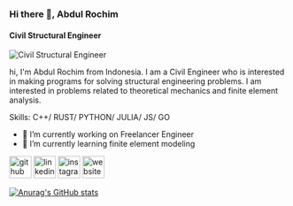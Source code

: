 ### Hi there 👋, Abdul Rochim
#### Civil Structural Engineer
![Civil Structural Engineer](https://arturssmirnovs.github.io/github-profile-readme-generator/images/banner.png)

hi, I'm Abdul Rochim from Indonesia. I am a Civil Engineer who is interested in making programs for solving structural engineering problems. I am interested in problems related to theoretical mechanics and finite element analysis.

Skills: C++/ RUST/ PYTHON/ JULIA/ JS/ GO

- 🔭 I’m currently working on Freelancer Engineer 
- 🌱 I’m currently learning finite element modeling 

[<img src='https://cdn.jsdelivr.net/npm/simple-icons@3.0.1/icons/github.svg' alt='github' height='40'>](https://github.com/abdul-rochim)  [<img src='https://cdn.jsdelivr.net/npm/simple-icons@3.0.1/icons/linkedin.svg' alt='linkedin' height='40'>](https://www.linkedin.com/in/abdul-rochim-b8157150/)  [<img src='https://cdn.jsdelivr.net/npm/simple-icons@3.0.1/icons/instagram.svg' alt='instagram' height='40'>](https://www.instagram.com/_abdulrochim_/)  [<img src='https://cdn.jsdelivr.net/npm/simple-icons@3.0.1/icons/icloud.svg' alt='website' height='40'>](https://abdul-rochim.github.io)  


[![Anurag's GitHub stats](https://github-readme-stats.vercel.app/api?username=abdul-rochim)](https://github.com/anuraghazra/github-readme-stats)

